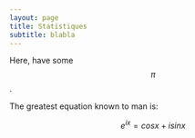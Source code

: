 ```yaml
---
layout: page
title: Statistiques
subtitle: blabla
---
```








Here, have some $$\pi$$.

The greatest equation known to man is: 

$$ e^{ix} = cos{x} + i sin{x} $$






